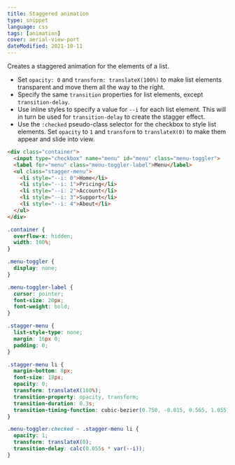 ```yaml
---
title: Staggered animation
type: snippet
language: css
tags: [animation]
cover: aerial-view-port
dateModified: 2021-10-11
---
```


Creates a staggered animation for the elements of a list.

- Set `opacity: 0` and `transform: translateX(100%)` to make list elements transparent and move them all the way to the right.
- Specify the same `transition` properties for list elements, except `transition-delay`.
- Use inline styles to specify a value for `--i` for each list element. This will in turn be used for `transition-delay` to create the stagger effect.
- Use the `:checked` pseudo-class selector for the checkbox to style list elements. Set `opacity` to `1` and `transform` to `translateX(0)` to make them appear and slide into view.

```html
<div class="container">
  <input type="checkbox" name="menu" id="menu" class="menu-toggler">
  <label for="menu" class="menu-toggler-label">Menu</label>
  <ul class="stagger-menu">
    <li style="--i: 0">Home</li>
    <li style="--i: 1">Pricing</li>
    <li style="--i: 2">Account</li>
    <li style="--i: 3">Support</li>
    <li style="--i: 4">About</li>
  </ul>
</div>
```

```css
.container {
  overflow-x: hidden;
  width: 100%;
}

.menu-toggler {
  display: none;
}

.menu-toggler-label {
  cursor: pointer;
  font-size: 20px;
  font-weight: bold;
}

.stagger-menu {
  list-style-type: none;
  margin: 16px 0;
  padding: 0;
}

.stagger-menu li {
  margin-bottom: 8px;
  font-size: 18px;
  opacity: 0;
  transform: translateX(100%);
  transition-property: opacity, transform;
  transition-duration: 0.3s;
  transition-timing-function: cubic-bezier(0.750, -0.015, 0.565, 1.055);
}

.menu-toggler:checked ~ .stagger-menu li {
  opacity: 1;
  transform: translateX(0);
  transition-delay: calc(0.055s * var(--i));
}
```
